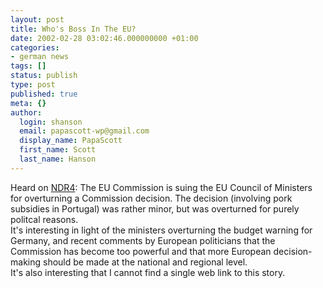 ```yaml
---
layout: post
title: Who's Boss In The EU?
date: 2002-02-28 03:02:46.000000000 +01:00
categories:
- german news
tags: []
status: publish
type: post
published: true
meta: {}
author:
  login: shanson
  email: papascott-wp@gmail.com
  display_name: PapaScott
  first_name: Scott
  last_name: Hanson
---
```

<p>Heard on <a href="http://www.ndr4.de">NDR4</a>: The EU Commission is suing the EU Council of Ministers for overturning a Commission decision. The decision (involving pork subsidies in Portugal) was rather minor, but was overturned for purely politcal reasons.<br />
It's interesting in light of the ministers overturning the budget warning for Germany, and recent comments by European politicians that the Commission has become too powerful and that more European decision-making should be made at the national and regional level.<br />
It's also interesting that I cannot find a single web link to this story.</p>

